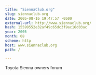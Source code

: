 ```yaml
---
title: "SiennaClub.org"
slug: siennaclub-org
date: 2005-08-16 19:47:57 -0500
external-url: http://www.siennaclub.org/
hash: 15599552e32af49c65dc3f9ac16d03ac
year: 2005
month: 08
scheme: http
host: www.siennaclub.org
path: /

---
```


Toyota Sienna owners forum
